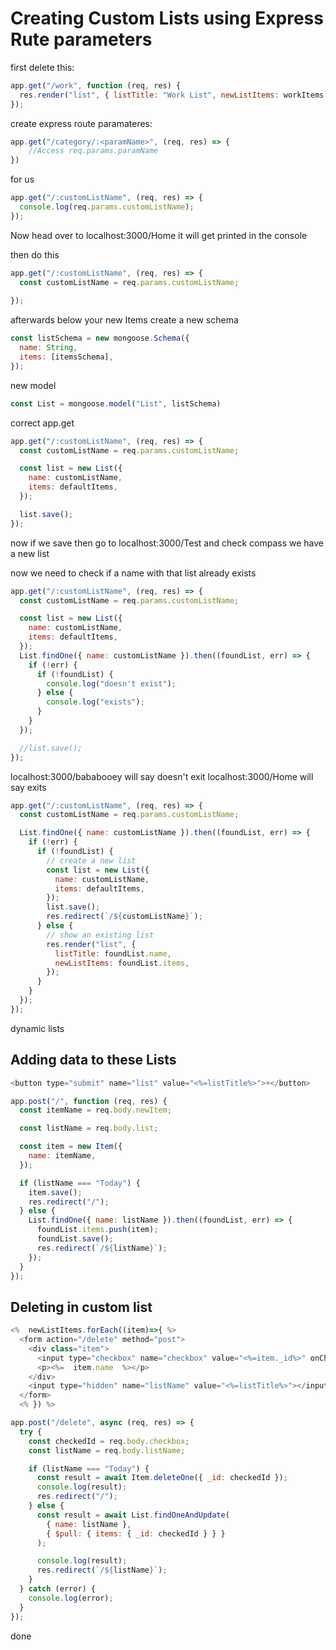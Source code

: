 # Creating Custom Lists using Express Rute parameters

first delete this:

```js
app.get("/work", function (req, res) {
  res.render("list", { listTitle: "Work List", newListItems: workItems });
});
```

create express route paramateres:

```js
app.get("/category/:<paramName>", (req, res) => {
    //Access req.params.paramName
})
```

for us 

```js
app.get("/:customListName", (req, res) => {
  console.log(req.params.customListName);
});
```

Now head over to localhost:3000/Home it will get printed in the console

then do this

```js
app.get("/:customListName", (req, res) => {
  const customListName = req.params.customListName;
  
});
```

afterwards below your new Items create a new schema

```js
const listSchema = new mongoose.Schema({
  name: String,
  items: [itemsSchema],
});
```

new model

```js
const List = mongoose.model("List", listSchema)
```

correct app.get

```js
app.get("/:customListName", (req, res) => {
  const customListName = req.params.customListName;

  const list = new List({
    name: customListName,
    items: defaultItems,
  });

  list.save();
});
```

now if we save then go to localhost:3000/Test and check compass we have a new list


now we need to check if a name with that list already exists

```js
app.get("/:customListName", (req, res) => {
  const customListName = req.params.customListName;

  const list = new List({
    name: customListName,
    items: defaultItems,
  });
  List.findOne({ name: customListName }).then((foundList, err) => {
    if (!err) {
      if (!foundList) {
        console.log("doesn't exist");
      } else {
        console.log("exists");
      }
    }
  });

  //list.save();
});
```

localhost:3000/bababooey will say doesn't exit
localhost:3000/Home will say exits


```js
app.get("/:customListName", (req, res) => {
  const customListName = req.params.customListName;

  List.findOne({ name: customListName }).then((foundList, err) => {
    if (!err) {
      if (!foundList) {
        // create a new list
        const list = new List({
          name: customListName,
          items: defaultItems,
        });
        list.save();
        res.redirect(`/${customListName}`);
      } else {
        // show an existing list
        res.render("list", {
          listTitle: foundList.name,
          newListItems: foundList.items,
        });
      }
    }
  });
});
```

dynamic lists

## Adding data to these Lists

```js
<button type="submit" name="list" value="<%=listTitle%>">+</button>
```


```js
app.post("/", function (req, res) {
  const itemName = req.body.newItem;

  const listName = req.body.list;

  const item = new Item({
    name: itemName,
  });

  if (listName === "Today") {
    item.save();
    res.redirect("/");
  } else {
    List.findOne({ name: listName }).then((foundList, err) => {
      foundList.items.push(item);
      foundList.save();
      res.redirect(`/${listName}`);
    });
  }
});
```

## Deleting in custom list


```js
<%  newListItems.forEach((item)=>{ %>
  <form action="/delete" method="post">
    <div class="item">
      <input type="checkbox" name="checkbox" value="<%=item._id%>" onChange="this.form.submit()">
      <p><%=  item.name  %></p>
    </div>
    <input type="hidden" name="listName" value="<%=listTitle%>"></input>
  </form>
  <% }) %>
```


```js
app.post("/delete", async (req, res) => {
  try {
    const checkedId = req.body.checkbox;
    const listName = req.body.listName;

    if (listName === "Today") {
      const result = await Item.deleteOne({ _id: checkedId });
      console.log(result);
      res.redirect("/");
    } else {
      const result = await List.findOneAndUpdate(
        { name: listName },
        { $pull: { items: { _id: checkedId } } }
      );

      console.log(result);
      res.redirect(`/${listName}`);
    }
  } catch (error) {
    console.log(error);
  }
});
```


done